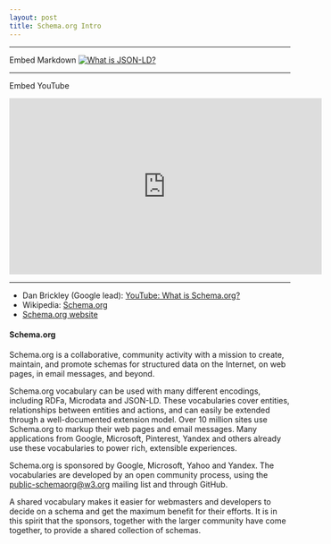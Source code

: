 ```yaml
---
layout: post
title: Schema.org Intro
---
```



***
Embed Markdown
[![What is JSON-LD?](https://i.ytimg.com/vi/vioCbTo3C-4/hqdefault.jpg)](https://www.youtube.com/embed/vioCbTo3C-4 "What is JSON-LD?")

***
Embed YouTube
<iframe width="560" height="315" src="https://www.youtube.com/embed/vioCbTo3C-4" frameborder="0" allowfullscreen></iframe>


***

* Dan Brickley (Google lead): [YouTube: What is Schema.org?](https://www.youtube.com/embed/_-6mhdjE1XE)
* Wikipedia: [Schema.org](https://en.wikipedia.org/wiki/Schema.org)
* [Schema.org website](https://schema.org/)

#### Schema.org
Schema.org is a collaborative, community activity with a mission to create, maintain, and promote schemas for structured data on the Internet, on web pages, in email messages, and beyond.

Schema.org vocabulary can be used with many different encodings, including RDFa, Microdata and JSON-LD. These vocabularies cover entities, relationships between entities and actions, and can easily be extended through a well-documented extension model. Over 10 million sites use Schema.org to markup their web pages and email messages. Many applications from Google, Microsoft, Pinterest, Yandex and others already use these vocabularies to power rich, extensible experiences.

Schema.org is sponsored by Google, Microsoft, Yahoo and Yandex. The vocabularies are developed by an open community process, using the public-schemaorg@w3.org mailing list and through GitHub.

A shared vocabulary makes it easier for webmasters and developers to decide on a schema and get the maximum benefit for their efforts. It is in this spirit that the sponsors, together with the larger community have come together, to provide a shared collection of schemas. 

